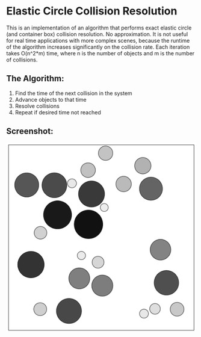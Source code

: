 # Elastic Circle Collision Resolution

This is an implementation of an algorithm that performs exact elastic circle (and container box) collision resolution. No approximation. It is not useful for real time applications with more complex scenes, because the runtime of the algorithm increases significantly on the collision rate. Each iteration takes O(n^2*m) time, where n is the number of objects and m is the number of collisions.

## The Algorithm:

1. Find the time of the next collision in the system
2. Advance objects to that time
3. Resolve collisions
4. Repeat if desired time not reached

## Screenshot:
![13.8.2017](screenshot_0.png "13.8.2017")


